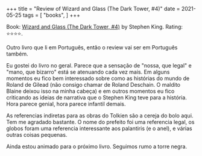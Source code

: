 +++
title = "Review of Wizard and Glass (The Dark Tower, #4)"
date = 2021-05-25
tags = [
    "books",
]
+++

Book: [Wizard and Glass (The Dark Tower, #4)](https://www.goodreads.com/review/show/000000000) by Stephen King. Rating: ⭐️⭐️⭐️⭐️.

Outro livro que li em Português, então o review vai ser em Português também.

Eu gostei do livro no geral. Parece que a sensação de "nossa, que legal" e
"mano, que bizarro" está se atenuando cada vez mais. Em alguns momentos eu fico
bem interessado sobre como as histórias do mundo de Roland de Gilead (não
consigo chamar de Roland Deschain. O maldito Blaine deixou isso na minha cabeça)
e em outros momentos eu fico criticando as ideias de narrativa que o Stephen
King teve para a história. Hora parece genial, hora parece infantil demais.

As referencias indiretas para as obras do Tolkien são a cereja do bolo aqui. Tem
me agradado bastante. O nome do prefeito foi uma referencia legal, os globos
foram uma referencia interessante aos palantiris (e o anel), e várias outras
coisas pequenas.

Ainda estou animado para o próximo livro. Seguimos rumo a torre negra.
